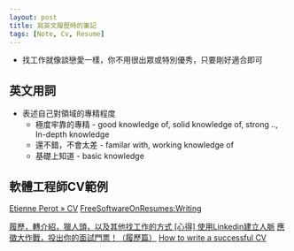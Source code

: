 ```yaml
---
layout: post
title: 寫英文履歷時的筆記
tags: [Note, Cv, Resume]
---
```


<!--more-->

* 找工作就像談戀愛一樣，你不用很出眾或特別優秀，只要剛好適合即可

## 英文用詞
* 表述自己對領域的專精程度
  * 極度牢靠的專精   - good knowledge of, solid knowledge of, strong .., In-depth knowledge
  * 還不錯，不會太差 - familar with, working knowledge of
  * 基礎上知道       - basic knowledge

## 軟體工程師CV範例
[Etienne Perot » CV](https://perot.me/cv)
[FreeSoftwareOnResumes:Writing](https://wiki.mozilla.org/FreeSoftwareOnResumes:Writing)
	
[履歷，轉介紹，獵人頭，以及其他找工作的方式 ](http://blog.rockresume.com/2014/08/blog-post.html)
[[心得] 使用Linkedin建立人脈](https://www.ptt.cc/bbs/Salary/M.1370276459.A.4B5.html)
[應徵大作戰，投出你的面試門票！（履歷篇）](http://blog.skymizer.com/resume2015/)
[How to write a successful CV](http://www.kent.ac.uk/careers/cv.htm)
